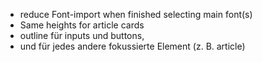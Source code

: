 - reduce Font-import when finished selecting main font(s)
- Same heights for article cards
- outline für inputs und buttons,
- und für jedes andere fokussierte Element (z. B. article)